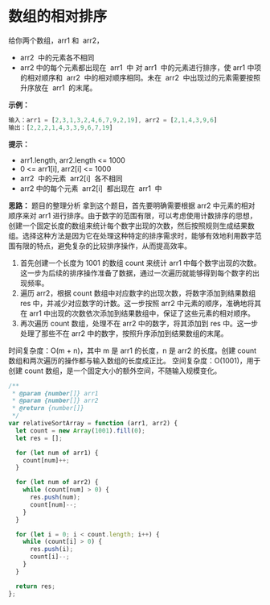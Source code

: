 # 数组的相对排序

给你两个数组，arr1 和  arr2，

- arr2  中的元素各不相同
- arr2 中的每个元素都出现在  arr1  中
  对 arr1  中的元素进行排序，使 arr1 中项的相对顺序和  arr2  中的相对顺序相同。未在  arr2  中出现过的元素需要按照升序放在  arr1  的末尾。

**示例：**

```js
输入：arr1 = [2,3,1,3,2,4,6,7,9,2,19], arr2 = [2,1,4,3,9,6]
输出：[2,2,2,1,4,3,3,9,6,7,19]
```

**提示：**

- arr1.length, arr2.length <= 1000
- 0 <= arr1[i], arr2[i] <= 1000
- arr2  中的元素  arr2[i]  各不相同
- arr2 中的每个元素  arr2[i]  都出现在  arr1  中

**思路：**
题目的整理分析
拿到这个题目，首先要明确需要根据 arr2 中元素的相对顺序来对 arr1 进行排序。由于数字的范围有限，可以考虑使用计数排序的思想，创建一个固定长度的数组来统计每个数字出现的次数，然后按照规则生成结果数组。选择这种方法是因为它在处理这种特定的排序需求时，能够有效地利用数字范围有限的特点，避免复杂的比较排序操作，从而提高效率。

1. 首先创建一个长度为 1001 的数组 count 来统计 arr1 中每个数字出现的次数。这一步为后续的排序操作准备了数据，通过一次遍历就能够得到每个数字的出现频率。
2. 遍历 arr2，根据 count 数组中对应数字的出现次数，将数字添加到结果数组 res 中，并减少对应数字的计数。这一步按照 arr2 中元素的顺序，准确地将其在 arr1 中出现的次数依次添加到结果数组中，保证了这些元素的相对顺序。
3. 再次遍历 count 数组，处理不在 arr2 中的数字，将其添加到 res 中。这一步处理了那些不在 arr2 中的数字，按照升序添加到结果数组的末尾。

时间复杂度：O(m + n)，其中 m 是 arr1 的长度，n 是 arr2 的长度。创建 count 数组和两次遍历的操作都与输入数组的长度成正比。
空间复杂度：O(1001)，用于创建 count 数组，是一个固定大小的额外空间，不随输入规模变化。

```js
/**
 * @param {number[]} arr1
 * @param {number[]} arr2
 * @return {number[]}
 */
var relativeSortArray = function (arr1, arr2) {
  let count = new Array(1001).fill(0);
  let res = [];

  for (let num of arr1) {
    count[num]++;
  }

  for (let num of arr2) {
    while (count[num] > 0) {
      res.push(num);
      count[num]--;
    }
  }

  for (let i = 0; i < count.length; i++) {
    while (count[i] > 0) {
      res.push(i);
      count[i]--;
    }
  }

  return res;
};
```
